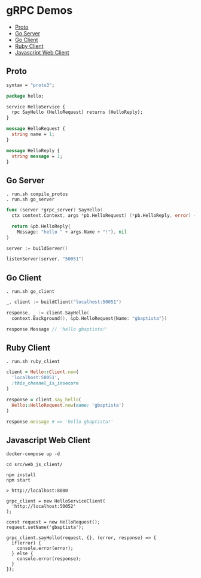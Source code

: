 # gRPC Demos

- [Proto](#proto)
- [Go Server](#go-server)
- [Go Client](#go-client)
- [Ruby Client](#ruby-client)
- [Javascript Web Client](#javascript-web-client)

## Proto
```proto
syntax = "proto3";

package hello;

service HelloService {
  rpc SayHello (HelloRequest) returns (HelloReply);
}

message HelloRequest {
  string name = 1;
}

message HelloReply {
  string message = 1;
}
```

## Go Server

```shell
. run.sh compile_protos
. run.sh go_server
```

```go
func (server *grpc_server) SayHello(
  ctx context.Context, args *pb.HelloRequest) (*pb.HelloReply, error) {

  return &pb.HelloReply{
    Message: "hello " + args.Name + "!"}, nil
}

server := buildServer()

listenServer(server, "50051")
```

## Go Client
```shell
. run.sh go_client
```

```go
_, client := buildClient("localhost:50051")

response, _ := client.SayHello(
  context.Background(), &pb.HelloRequest{Name: "gbaptista"})

response.Message // 'hello gbaptista!'
```

## Ruby Client
```shell
. run.sh ruby_client
```

```ruby
client = Hello::Client.new(
  'localhost:50051',
  :this_channel_is_insecure
)

response = client.say_hello(
  Hello::HelloRequest.new(name: 'gbaptista')
)

response.message # => 'hello gbaptista!'
```

## Javascript Web Client
```shell
docker-compose up -d

cd src/web_js_client/

npm install
npm start

> http://localhost:8080
```

```es6
grpc_client = new HelloServiceClient(
  'http://localhost:50052'
);

const request = new HelloRequest();
request.setName('gbaptista');

grpc_client.sayHello(request, {}, (error, response) => {
  if(error) {
    console.error(error);
  } else {
    console.error(response);
  }
});
```

